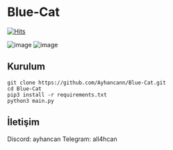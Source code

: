 # Blue-Cat
[![Hits](https://hits.sh/github.com/Ayhancann/Blue-Cat.svg?label=views&color=007ec6)](https://hits.sh/github.com/Ayhancann/Blue-Cat/)

![image](https://github.com/user-attachments/assets/3c1e29a2-765a-4fc0-aa96-731286e82c47)
![image](https://github.com/user-attachments/assets/694b5daf-114f-484e-a770-a3ed1287f86b)



<h2>Kurulum</h2>

```console
git clone https://github.com/Ayhancann/Blue-Cat.git
cd Blue-Cat
pip3 install -r requirements.txt
python3 main.py
```

<h2>İletişim</h2>
Discord: ayhancan
Telegram: all4hcan

